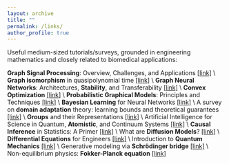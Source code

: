 ```yaml
---
layout: archive
title: ""
permalink: /links/
author_profile: true
---
```

Useful medium-sized tutorials/surveys, grounded in engineering mathematics and closely related to biomedical applications:

**Graph Signal Processing**: Overview, Challenges, and Applications [[link]](https://ieeexplore.ieee.org/abstract/document/8347162?casa_token=7nR8ry0L5usAAAAA:OTpfQIy2B_DWr26gpz0YHj_yyfc0fJpKsjb4moAIKU9tjQVQ8mykDJ6ObhNvjAXTYGV2veE7Yw) \\
**Graph isomorphism** in quasipolynomial time [[link]](https://dl.acm.org/doi/abs/10.1145/2897518.2897542?casa_token=0rX_JZr1qoYAAAAA:deJxIpoKP9RwEEoll-LSjfRn-77k40Ng9ROQddoIl6lJ2lNlSa4Kvm8f9hxbe5rzZXzSR5wN7fmk2g) \\
**Graph Neural Networks**: Architectures, **Stability**, and Transferability [[link]](https://ieeexplore.ieee.org/abstract/document/9356126) \\
**Convex Optimization** [[link]](https://web.stanford.edu/~boyd/cvxbook/) \\
**Probabilistic Graphical Models**: Principles and Techniques [[link]](https://d1wqtxts1xzle7.cloudfront.net/52550594/Probabilistic_Graphical_Models_Principles_and_Techniques.pdf?1491691978=&response-content-disposition=inline%3B+filename%3DProbabilistic_Graphical_Models_Principle.pdf&Expires=1702068753&Signature=dRU1vCQ7C7dJ4JfR357V~whsygq-dSMXFS3buVKWvrbVrhYsjxAfITj3T9y~qKKlwlrjM-Q63F2oVhxOH-U8SMNzu7TAIl811RRXlakZ8WT2Wg5qYlDDwspuUf1vez8iujQ-zpDHsTXRta8vxTZDpGyQBap6z31dA7s20oP-iHCb7q6W5hNabDp0L~vBDasJpV2TKmHLvL9FWqqOvHupd34MryKRJMyCLlMbXaSV-URuB-wjaH~qM6dWu8T8bo8VpE69Obgz9V8k3X6bYzXPKVACnRR7LaCqfDy95c32rv8rChWUonQ3ejiN1D-K-32UVuGEou~f0rVM6qicrAfJOw__&Key-Pair-Id=APKAJLOHF5GGSLRBV4ZA) \\
**Bayesian Learning** for Neural Networks [[link]](https://glizen.com/radfordneal/ftp/thesis.pdf) \\
A survey on **domain adaptation** theory: learning bounds and theoretical guarantees [[link]](https://arxiv.org/abs/2004.11829) \\
**Groups** and their Representations [[link]](https://dept.math.lsa.umich.edu/~kesmith/rep.pdf) \\
Artificial Intelligence for Science in Quantum, **Atomistic**, and Continuum Systems [[link]](https://arxiv.org/abs/2307.08423) \\
**Causal Inference** in Statistics: A Primer [[link]](http://bayes.cs.ucla.edu/PRIMER/) \\
What are **Diffusion Models**? [[link]](https://lilianweng.github.io/posts/2021-07-11-diffusion-models/) \\
**Differential Equations** for Engineers [[link]](https://www.math.hkust.edu.hk/~machas/differential-equations-for-engineers.pdf) \\
Introduction to **Quantum Mechanics** [[link]](https://ds.amu.edu.et/xmlui/bitstream/handle/123456789/7224/INTRODUC.PDF?sequence=1&isAllowed=y) \\
Generative modeling via **Schrödinger bridge** [[link]](https://vdeborto.github.io/project/generative_modeling/session_5.pdf) \\
Non-equilibrium physics: **Fokker-Planck equation** [[link]](https://www.physik.uni-bielefeld.de/~borghini/Teaching/Nonequilibrium16/06_15.pdf)
